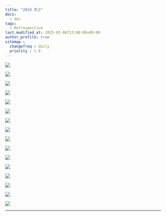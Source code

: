 ```yaml
---
title: "2024 회고"
docs: 
  - doc
tags:
  - Retrospective
last_modified_at: 2025-01-06T13:00:00+09:00
author_profile: true
sitemap :
  changefreq : daily
  priority : 1.0
---
```



![](https://raw.githubusercontent.com/GRuuuuu/hololy-img-repo/refs/heads/main/2025/2025-01-06-2024.md/0.png)  

![](https://raw.githubusercontent.com/GRuuuuu/hololy-img-repo/refs/heads/main/2025/2025-01-06-2024.md/1.png)  

![](https://raw.githubusercontent.com/GRuuuuu/hololy-img-repo/refs/heads/main/2025/2025-01-06-2024.md/2.png)  

![](https://raw.githubusercontent.com/GRuuuuu/hololy-img-repo/refs/heads/main/2025/2025-01-06-2024.md/3.png)  

![](https://raw.githubusercontent.com/GRuuuuu/hololy-img-repo/refs/heads/main/2025/2025-01-06-2024.md/4.png)  

![](https://raw.githubusercontent.com/GRuuuuu/hololy-img-repo/refs/heads/main/2025/2025-01-06-2024.md/5.png)  

![](https://raw.githubusercontent.com/GRuuuuu/hololy-img-repo/refs/heads/main/2025/2025-01-06-2024.md/6.png)  

![](https://raw.githubusercontent.com/GRuuuuu/hololy-img-repo/refs/heads/main/2025/2025-01-06-2024.md/7.png)  

![](https://raw.githubusercontent.com/GRuuuuu/hololy-img-repo/refs/heads/main/2025/2025-01-06-2024.md/8.png)  

![](https://raw.githubusercontent.com/GRuuuuu/hololy-img-repo/refs/heads/main/2025/2025-01-06-2024.md/9.png)  

![](https://raw.githubusercontent.com/GRuuuuu/hololy-img-repo/refs/heads/main/2025/2025-01-06-2024.md/10.png)  

![](https://raw.githubusercontent.com/GRuuuuu/hololy-img-repo/refs/heads/main/2025/2025-01-06-2024.md/11.png)  

![](https://raw.githubusercontent.com/GRuuuuu/hololy-img-repo/refs/heads/main/2025/2025-01-06-2024.md/12.png)  

![](https://raw.githubusercontent.com/GRuuuuu/hololy-img-repo/refs/heads/main/2025/2025-01-06-2024.md/13.png)  

![](https://raw.githubusercontent.com/GRuuuuu/hololy-img-repo/refs/heads/main/2025/2025-01-06-2024.md/14.png)  

![](https://raw.githubusercontent.com/GRuuuuu/hololy-img-repo/refs/heads/main/2025/2025-01-06-2024.md/15.png)  

----